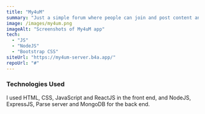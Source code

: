 ```yaml
---
title: "My4uM"
summary: "Just a simple forum where people can join and post content and share opinions"
image: /images/my4um.png
imageAlt: "Screenshots of My4uM app"
tech:
  - "JS"
  - "NodeJS"
  - "Bootstrap CSS"
siteUrl: "https://my4um-server.b4a.app/"
repoUrl: "#"
---
```


### Technologies Used

I used HTML, CSS, JavaScript and ReactJS in the front end, and NodeJS, ExpressJS, Parse server and MongoDB for the back end.
